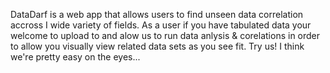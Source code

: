 DataDarf is a web app that allows users to find unseen data correlation accross I wide variety of fields. As a user if you have tabulated data your welcome to upload to and alow us to run data anlysis & corelations in order to allow you visually view related data sets as you see fit. Try us! I think we're pretty easy on the eyes...